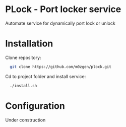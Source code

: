 # PLock - Port locker service
Automate service for dynamically port lock or unlock

# Installation
Clone repository:
```sh
  git clone https://github.com/m0zgen/plock.git
```
Cd to project folder and install service:
```sh
  ./install.sh
```
# Configuration
Under construction

[site]: https://sys-adm.in